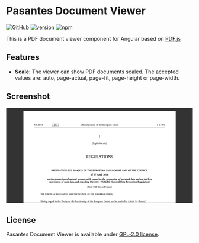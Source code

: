 # Pasantes Document Viewer
[![GitHub](https://img.shields.io/github/license/hitbits/pasantes-document-viewer.svg?color=blue)](https://github.com/hitbits/pasantes-document-viewer/blob/master/LICENSE.txt)
[![version](https://img.shields.io/github/package-json/v/hitbits/pasantes-document-viewer.svg?color=blue)](https://github.com/hitbits/pasantes-document-viewer/releases)
[![npm](https://img.shields.io/npm/v/pasantes-document-viewer.svg?color=blue)](https://www.npmjs.com/package/pasantes-document-viewer)

This is a PDF document viewer component for Angular based on [PDF.js](https://mozilla.github.io/pdf.js/)

## Features

* **Scale**: The viewer can show PDF documents scaled. The accepted values are: auto, page-actual, page-fit, page-height or page-width.

## Screenshot
<img src="projects/demo/src/assets/images/screenshot-01.png" />

## License
Pasantes Document Viewer is available under [GPL-2.0 license](https://www.gnu.org/licenses/old-licenses/gpl-2.0-standalone.html).
